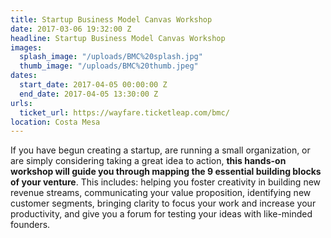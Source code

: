 ```yaml
---
title: Startup Business Model Canvas Workshop
date: 2017-03-06 19:32:00 Z
headline: Startup Business Model Canvas Workshop
images:
  splash_image: "/uploads/BMC%20splash.jpg"
  thumb_image: "/uploads/BMC%20thumb.jpeg"
dates:
  start_date: 2017-04-05 00:00:00 Z
  end_date: 2017-04-05 13:30:00 Z
urls:
  ticket_url: https://wayfare.ticketleap.com/bmc/
location: Costa Mesa
---
```


If you have begun creating a startup, are running a small organization, or are simply considering taking a great idea to action, **this hands-on workshop will guide you through mapping the 9 essential building blocks of your venture**.  This includes: helping you foster creativity in building new revenue streams, communicating your value proposition, identifying new customer segments, 
bringing clarity to focus your work and increase your productivity, and give you a forum for testing your ideas with like-minded founders.